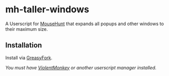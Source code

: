 # mh-taller-windows

A Userscript for [MouseHunt](https://mousehuntgame.com) that expands all popups and other windows to their maximum size.

## Installation

Install via [GreasyFork](https://greasyfork.org/en/scripts/452235-mousehunt-taller-windows).

*You must have [ViolentMonkey](https://violentmonkey.github.io/) or another userscript manager installed.*

